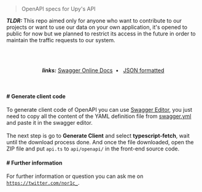 > OpenAPI specs for Upy's API

<b><i>TLDR: </i></b> This repo aimed only for anyone who want to contribute to our projects or want to use our data on your own application, it's opened to public for now but we planned to restrict its access in the future in order to maintain the traffic requests to our system.

<br><br>
<p align="center">
  <b><i>links:</i></b> 
  <a href="https://public.upy.moe/docs">Swagger Online Docs</a>&nbsp; • &nbsp;
  <a href="https://public.upy.moe/docs.json">JSON formatted</a>
</p>
<br>

#### # Generate client code
To generate client code of OpenAPI you can use <a href="https://editor.swagger.io/">Swagger Editor</a>, you just need to copy all the content of the YAML definition file from <a href="https://github.com/upydotmoe/spec/blob/main/swagger.yml">swagger.yml</a> and paste it in the swagger editor.
<br><br>
The next step is go to **Generate Client** and select **typescript-fetch**, wait until the download process done. And once the file downloaded, open the ZIP file and put `api.ts` to `api/openapi/` in the front-end source code.


#### # Further information
For further information or question you can ask me on <a href="https://twitter.com/nor1c_">`https://twitter.com/nor1c_`</a>.
